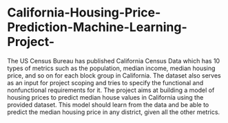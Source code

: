 # California-Housing-Price-Prediction-Machine-Learning-Project-
The US Census Bureau has published California Census Data which has 10 types of metrics such as the population, median income, median housing price, and so on for each block group in California. The dataset also serves as an input for project scoping and tries to specify the functional and nonfunctional requirements for it. The project aims at building a model of housing prices to predict median house values in California using the provided dataset. This model should learn from the data and be able to predict the median housing price in any district, given all the other metrics.
